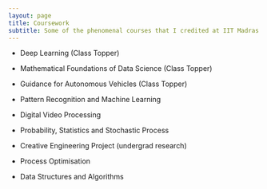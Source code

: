 ```yaml
---
layout: page
title: Coursework
subtitle: Some of the phenomenal courses that I credited at IIT Madras.
---
```



- Deep Learning (Class Topper)

- Mathematical Foundations of Data Science (Class Topper) 

- Guidance for Autonomous Vehicles (Class Topper)

- Pattern Recognition and Machine Learning

- Digital Video Processing 

- Probability, Statistics and Stochastic Process 

- Creative Engineering Project (undergrad research) 

- Process Optimisation 

- Data Structures and Algorithms
